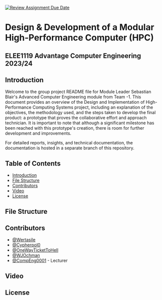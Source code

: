 [![Review Assignment Due Date](https://classroom.github.com/assets/deadline-readme-button-24ddc0f5d75046c5622901739e7c5dd533143b0c8e959d652212380cedb1ea36.svg)](https://classroom.github.com/a/vcAhwuzK)
# Design & Development of a Modular High-Performance Computer (HPC)
## ELEE1119 Advantage Computer Engineering 2023/24

## Introduction
Welcome to the group project README file for Module Leader Sebastian Blair's Advanced Computer Engineering module from Team -1. This document provides an overview of the Design and Implementation of High-Performance Computing Systems project, including an explanation of the objectives, the methodology used, and the steps taken to develop the final product: a prototype that proves the collaborative effort and approach technician. It is important to note that although a significant milestone has been reached with this prototype's creation, there is room for further development and improvements.

For detailed reports, insights, and technical documentation, the documentation is hosted in a separate branch of this repository.

## Table of Contents
- [Introduction](#introduction)
- [File Structure](#file-structure)
- [Contributors](#contributors)
- [Video](#video)
- [License](#license)

## File Structure

## Contributors
- [@Wertasile](https://github.com/Wertasile)
- [@Cypherpol0](https://github.com/Cypherpol0)
- [@OneWayTicketToHell](https://github.com/OneWayTicketToHell)
- [@WJOchman](https://github.com/WJOchman)
- [@CompEng0001](https://github.com/CompEng0001) - Lecturer

## Video

## License
